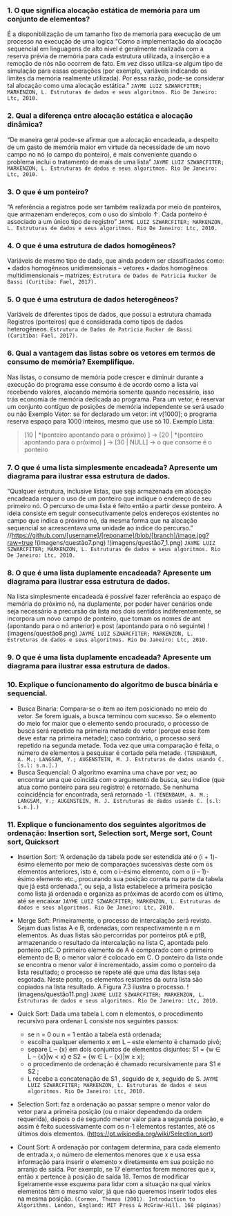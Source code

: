 ### 1. O que significa alocação estática de memória para um conjunto de elementos? 
É a disponibilização de um tamanho fixo de memoria para execução de um processo na execução de uma logica “Como a implementação da alocação sequencial em linguagens de alto nível é geralmente realizada com a reserva prévia de memória para cada estrutura utilizada, a inserção e a remoção de nós não ocorrem de fato. Em vez disso utiliza-se algum tipo de simulação para essas operações (por exemplo, variáveis indicando os limites da memória realmente utilizada). Por essa razão, pode-se considerar tal alocação como uma alocação estática.”
`JAYME LUIZ SZWARCFITER; MARKENZON, L. Estruturas de dados e seus algoritmos. Rio De Janeiro: Ltc, 2010.`

### 2. Qual a diferença entre alocação estática e alocação dinâmica?
“De maneira geral pode-se afirmar que a alocação encadeada, a despeito de um gasto de memória maior em virtude da necessidade de um novo campo no nó (o campo do ponteiro), é mais conveniente quando o problema inclui o tratamento de mais de uma lista”
`JAYME LUIZ SZWARCFITER; MARKENZON, L. Estruturas de dados e seus algoritmos. Rio De Janeiro: Ltc, 2010.`

### 3. O que é um ponteiro?
“A referência a registros pode ser também realizada por meio de ponteiros, que armazenam endereços, com o uso do símbolo ↑. Cada ponteiro é associado a um único tipo de registro”
`JAYME LUIZ SZWARCFITER; MARKENZON, L. Estruturas de dados e seus algoritmos. Rio De Janeiro: Ltc, 2010.`

### 4. O que é uma estrutura de dados homogêneos?
Variáveis de mesmo tipo de dado, que ainda podem ser classificados como: 
•	dados homogêneos unidimensionais – vetores 
•	dados homogêneos multidimensionais – matrizes;
`Estrutura de Dados de Patricia Rucker de Bassi (Curitiba: Fael, 2017).`

### 5. O que é uma estrutura de dados heterogêneos?
Variáveis de diferentes tipos de dados, que possui a estrutura chamada Registros (ponteiros) que é considerada como tipos de dados heterogêneos.
`Estrutura de Dados de Patricia Rucker de Bassi (Curitiba: Fael, 2017).`

### 6. Qual a vantagem das listas sobre os vetores em termos de consumo de memória? Exemplifique.
Nas listas, o consumo de memória pode crescer e diminuir durante a execução do programa esse consumo é de acordo como a lista vai recebendo valores, alocando memória somente quando necessário, isso trás economia de memória dedicada ao programa. Para um vetor, é reservar um conjunto contíguo de posições de memória independente se será usado ou não
Exemplo Vetor: se for declarado um vetor: int v[1000]; o programa reserva espaço para 1000 inteiros, mesmo que use só 10.
Exemplo Lista:
> [10 | *(ponteiro apontando para o próximo) ] → [20 | *(ponteiro apontando para o próximo) ] → [30 | NULL] -> o que consome é o ponteiro

### 7. O que é uma lista simplesmente encadeada? Apresente um diagrama para ilustrar essa estrutura de dados.
“Qualquer estrutura, inclusive listas, que seja armazenada em alocação encadeada requer o uso de um ponteiro que indique o endereço de seu primeiro nó. O percurso de uma lista é feito então a partir desse ponteiro. A ideia consiste em seguir consecutivamente pelos endereços existentes no campo que indica o próximo nó, da mesma forma que na alocação sequencial se acrescentava uma unidade ao índice do percurso.”
//https://github.com/[username]/[reponame]/blob/[branch]/image.jpg?raw=true
!(imagens/questão7.png)
!(imagens/questão7_1.png)
`JAYME LUIZ SZWARCFITER; MARKENZON, L. Estruturas de dados e seus algoritmos. Rio De Janeiro: Ltc, 2010.`

### 8. O que é uma lista duplamente encadeada? Apresente um diagrama para ilustrar essa estrutura de dados.
Na lista simplesmente encadeada é possível fazer referência ao espaço de memória do próximo nó, na duplamente, por poder haver cenários onde seja necessário a precursão da lista nos dois sentidos indiferentemente, se incorpora um novo campo de ponteiro, que tomam os nomes de ant (apontando para o nó anterior) e post (apontando para o nó seguinte)
!(imagens/questão8.png)
`JAYME LUIZ SZWARCFITER; MARKENZON, L. Estruturas de dados e seus algoritmos. Rio De Janeiro: Ltc, 2010.`

### 9. O que é uma lista duplamente encadeada? Apresente um diagrama para ilustrar essa estrutura de dados.

### 10. Explique o funcionamento do algoritmo de busca binária e sequencial.
- Busca Binaria: Compara-se o item ao item posicionado no meio do vetor. Se forem iguais, a busca terminou com sucesso. Se o elemento do meio for maior que o elemento sendo procurado, o processo de busca será repetido na primeira metade do vetor (porque esse item deve estar na primeira metade); caso contrário, o processo será repetido na segunda metade. Toda vez que uma comparação é feita, o número de elementos a pesquisar é cortado pela metade. `(TENENBAUM, A. M.; LANGSAM, Y.; AUGENSTEIN, M. J. Estruturas de dados usando C. [s.l: s.n.].)`
- Busca Sequencial: O algoritmo examina uma chave por vez; ao encontrar uma que coincida com o argumento de busca, seu índice (que atua como ponteiro para seu registro) é retornado. Se nenhuma coincidência for encontrada, será retornado -1. `(TENENBAUM, A. M.; LANGSAM, Y.; AUGENSTEIN, M. J. Estruturas de dados usando C. [s.l: s.n.].)`
### 11. Explique o funcionamento dos seguintes algoritmos de ordenação: Insertion sort, Selection sort, Merge sort, Count sort, Quicksort
- Insertion Sort: ‘A ordenação da tabela pode ser estendida até o (i + 1)-ésimo elemento por meio de comparações sucessivas deste com os elementos anteriores, isto é, com o i-ésimo elemento, com o (i – 1)-ésimo elemento etc., procurando sua posição correta na parte da tabela que já está ordenada.”, ou seja, a lista estabelece a primeira posição como lista já ordenada e organiza as próximas de acordo com os último, até se encaixar
`JAYME LUIZ SZWARCFITER; MARKENZON, L. Estruturas de dados e seus algoritmos. Rio De Janeiro: Ltc, 2010.`

- Merge Soft: Primeiramente, o processo de intercalação será revisto. Sejam duas listas A e B, ordenadas, com respectivamente n e m elementos. As duas listas são percorridas por ponteiros ptA e ptB, armazenando o resultado da intercalação na lista C, apontada pelo ponteiro ptC. O primeiro elemento de A é comparado com o primeiro elemento de B; o menor valor é colocado em C. O ponteiro da lista onde se encontra o menor valor é incrementado, assim como o ponteiro da lista resultado; o processo se repete até que uma das listas seja esgotada. Neste ponto, os elementos restantes da outra lista são copiados na lista resultado. A Figura 7.3 ilustra o processo.
!(imagens/questão11.png)
`JAYME LUIZ SZWARCFITER; MARKENZON, L. Estruturas de dados e seus algoritmos. Rio De Janeiro: Ltc, 2010.`

- Quick Sort: Dada uma tabela L com n elementos, o procedimento recursivo para ordenar L consiste nos seguintes passos:
  - se n = 0 ou n = 1 então a tabela está ordenada;
  - escolha qualquer elemento x em L – este elemento é chamado pivô; 
  - separe L – {x} em dois conjuntos de elementos disjuntos: S1 = {w ∈ L – {x}|w < x} e S2 = {w ∈ L – {x}|w ≥ x}; 
  - o procedimento de ordenação é chamado recursivamente para S1 e S2 ;
  - L recebe a concatenação de S1 , seguido de x, seguido de S.
`JAYME LUIZ SZWARCFITER; MARKENZON, L. Estruturas de dados e seus algoritmos. Rio De Janeiro: Ltc, 2010.`

- Selection Sort: faz a ordenação ao passar sempre o menor valor do vetor para a primeira posição (ou o maior dependendo da ordem requerida), depois o de segundo menor valor para a segunda posição, e assim é feito sucessivamente com os n-1 elementos restantes, até os últimos dois elementos. (https://pt.wikipedia.org/wiki/Selection_sort)
- Count Sort: A ordenação por contagem determina, para cada elemento de entrada x, o número de elementos menores que x e usa essa informação para inserir o elemento x diretamente em sua posição no arranjo de saída. Por exemplo, se 17 elementos forem menores que x, então x pertence à posição de saída 18. Temos de modificar ligeiramente esse esquema para lidar com a situação na qual vários elementos têm o mesmo valor, já que não queremos inserir todos eles na mesma posição. 
`(Cormen, Thomas (2001). Introduction to Algorithms. London, England: MIT Press & McGraw-Hill. 168 páginas)`

